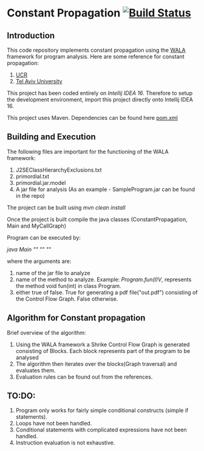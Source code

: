 # Constant Propagation [![Build Status](https://travis-ci.org/Athithyaa/WalaTest.svg?branch=master)](https://travis-ci.org/Athithyaa/WalaTest)

## Introduction

This code repository implements constant propagation using the [WALA](http://wala.sourceforge.net/wiki/index.php/Main_Page) framework for
program analysis. Here are some reference for constant propagation:

1. [UCR](http://www.cs.ucr.edu/~gupta/teaching/201-14/Papers/const.pdf)
2. [Tel Aviv University](http://www.cs.tau.ac.il/~msagiv/courses/pa07/lecture2-notes-update.pdf) 

This project has been coded entirely on *Intellij IDEA 16*. Therefore to setup the development environment, import
this project directly onto Intellij IDEA 16.

This project uses Maven. Dependencies can be found here [pom.xml](pom.xml)

## Building and Execution
The following files are important for the functioning of the WALA framework:

1. J2SEClassHierarchyExclusions.txt
2. primordial.txt
3. primordial.jar.model
4. A jar file for analysis (As an example - SampleProgram.jar can be found in the repo)

The project can be built using
*mvn clean install*

Once the project is built compile the java classes (ConstantPropagation, Main and MyCallGraph)

Program can be executed by:

*java Main "<jarfilename>" "<methodsignature>" "<graphviz>"*

where the arguments are:

1. *<jarfilename>* name of the jar file to analyze
2. *<methodsignature>* name of the method to analyze. Example: *Program.fun(I)V*, represents the method void fun(int) in class Program.
3. *<grahviz>* either true of false. True for generating a pdf file("out.pdf") consisting of the Control Flow Graph. False otherwise.


## Algorithm for Constant propagation
Brief overview of the algorithm:

1. Using the WALA framework a Shrike Control Flow Graph is generated consisting of Blocks. Each block represents part of the program to
be analysed
2. The algorithm then iterates over the blocks(Graph traversal) and evaluates them.
3. Evaluation rules can be found out from the references.

## TO:DO:

1. Program only works for fairly simple conditional constructs (simple if statements).
2. Loops have not been handled.
3. Conditional statements with complicated expressions have not been handled.
4. Instruction evaluation is not exhaustive.
 